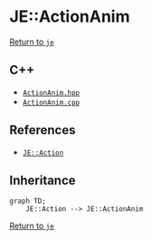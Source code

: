# JE::ActionAnim

[Return to `je`](/docs/je.md)

## C++

- [`ActionAnim.hpp`](/src/je/ActionAnim.hpp)
- [`ActionAnim.cpp`](/src/je/ActionAnim.cpp)

## References

- [`JE::Action`](/docs/je/Action.md)

## Inheritance

```mermaid
graph TD;
    JE::Action --> JE::ActionAnim
```

[Return to `je`](/docs/je.md)